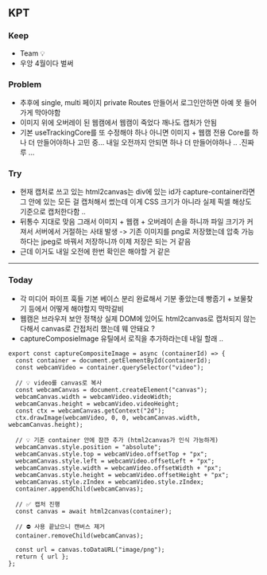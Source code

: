 ## KPT

### Keep

- Team 💡
- 우앙 4월이다 벌써

### Problem

- 추후에 single, multi 페이지 private Routes 만들어서 로그인안하면 아예 못 들어가게 막아야함
- 이미지 위에 오버레이 된 웹캠에서 웹캠이 죽었다 깨나도 캡처가 안됨 
- 기본 useTrackingCore를 또 수정해야 하나 아니면 이미지 + 웹캠 전용 Core를 하나 더 만들어야하나 고민 중... 내일 오전까지 안되면 하나 더 만들어야하나 .. .진짜루 ... 

### Try
- 현재 캡처로 쓰고 있는 html2canvas는 div에 있는 id가 capture-container라면 그 안에 있는 모든 걸 캡처해서 썼는데 이게 CSS 크기가 아니라 실제 픽셀 해상도 기준으로 캡처한다함 ..
- 뒤통수 지대로 맞음 그래서 이미지 + 웹캠 + 오버레이 손을 하니까 파일 크기가 커져서 서버에서 거절하는 사태 발생 -> 기존 이미지를 png로 저장했는데 압축 가능하다는 jpeg로 바꿔서 저장하니까 이제 저장은 되는 거 같음 
- 근데 이거도 내일 오전에 한번 확인은 해야할 거 같은 

---

### Today
- 각 미디어 파이프 훅들 기본 베이스 분리 완료해서 기분 좋았는데 빵줍기 + 보물찾기 등에서 어떻게 해야할지 막막갈비
- 웹캠은 브라우저 보안 정책상 실제 DOM에 있어도 html2canvas로 캡처되지 않는다해서 canvas로 간접처리 했는데 웨 안돼요 ? 
- captureComposieImage 유틸에서 로직을 추가하라는데 내일 할래 ..  
```
export const captureCompositeImage = async (containerId) => {
  const container = document.getElementById(containerId);
  const webcamVideo = container.querySelector("video");

  // 💡 video를 canvas로 복사
  const webcamCanvas = document.createElement("canvas");
  webcamCanvas.width = webcamVideo.videoWidth;
  webcamCanvas.height = webcamVideo.videoHeight;
  const ctx = webcamCanvas.getContext("2d");
  ctx.drawImage(webcamVideo, 0, 0, webcamCanvas.width, webcamCanvas.height);

  // 💡 기존 container 안에 잠깐 추가 (html2canvas가 인식 가능하게)
  webcamCanvas.style.position = "absolute";
  webcamCanvas.style.top = webcamVideo.offsetTop + "px";
  webcamCanvas.style.left = webcamVideo.offsetLeft + "px";
  webcamCanvas.style.width = webcamVideo.offsetWidth + "px";
  webcamCanvas.style.height = webcamVideo.offsetHeight + "px";
  webcamCanvas.style.zIndex = webcamVideo.style.zIndex;
  container.appendChild(webcamCanvas);

  // ✅ 캡처 진행
  const canvas = await html2canvas(container);

  // ⛔️ 사용 끝났으니 캔버스 제거
  container.removeChild(webcamCanvas);

  const url = canvas.toDataURL("image/png");
  return { url };
};

```















